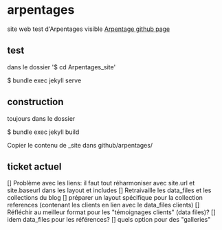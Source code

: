 # arpentages
site web test d'Arpentages
visible [Arpentage github page](https://thomacarto.github.io/arpentages/)

## test
dans le dossier 
'$ cd Arpentages_site'

$ bundle exec jekyll serve

## construction
 toujours dans le dossier
 
 $ bundle exec jekyll build
 
 Copier le contenu de _site dans github/arpentages/
 
## ticket actuel
 
[] Problème avec les liens: il faut tout réharmoniser avec site.url et site.baseurl dans les layout et includes
[] Retraivaille les data_files et les collections du blog
[] préparer un layout spécifique pour la collection references (contenant les clients en lien avec le data_files clients)
[] Réfléchir au meilleur format pour les "témoignages clients" (data files)?
[] idem data_files pour les références?
[] quels option pour des "galleries"
 
